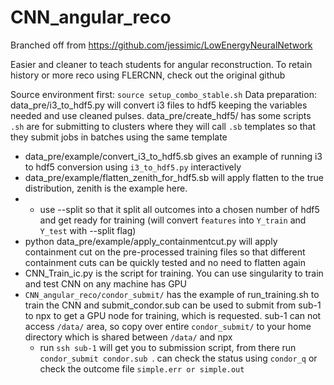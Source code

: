 # CNN_angular_reco

Branched off from https://github.com/jessimic/LowEnergyNeuralNetwork

Easier and cleaner to teach students for angular reconstruction. To retain history or more reco using FLERCNN, check out the original github 

Source environment first:
```source setup_combo_stable.sh```
Data preparation:
data_pre/i3_to_hdf5.py will convert i3 files to hdf5 keeping the variables needed and use cleaned pulses. 
data_pre/create_hdf5/ has some scripts ```.sh``` are for submitting to clusters where they will call ```.sb``` templates so that they submit jobs in batches using the same template
* data_pre/example/convert_i3_to_hdf5.sb gives an example of running i3 to hdf5 conversion using ```i3_to_hdf5.py``` interactively
* data_pre/example/flatten_zenith_for_hdf5.sb will apply flatten to the true distribution, zenith is the example here.
* * use --split so that it split all outcomes into a chosen number of hdf5 and get ready for training (will convert ```features``` into ```Y_train``` and ```Y_test``` with --split flag)
* python data_pre/example/apply_containmentcut.py will apply containment cut on the pre-processed training files so that different containment cuts can be quickly tested and no need to flatten again
* CNN_Train_ic.py is the script for training. You can use singularity to train and test CNN on any machine has GPU
* ```CNN_angular_reco/condor_submit/``` has the example of run_training.sh to train the CNN and submit_condor.sub can be used to submit from sub-1 to npx to get a GPU node for training, which is requested. sub-1 can not access ```/data/``` area, so copy over entire ```condor_submit/``` to your home directory which is shared between ```/data/``` and npx
   * run ```ssh sub-1``` will get you to submission script, from there run ```condor_submit condor.sub ```. can check the status using ```condor_q``` or check the outcome file ```simple.err or simple.out```
   

